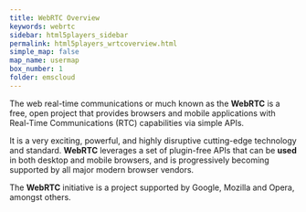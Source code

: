 ```yaml
---
title: WebRTC Overview
keywords: webrtc
sidebar: html5players_sidebar
permalink: html5players_wrtcoverview.html
simple_map: false
map_name: usermap
box_number: 1
folder: emscloud
---
```




The web real-time communications or much known as the **WebRTC** is a free, open project that provides browsers and mobile applications with Real-Time Communications (RTC) capabilities via simple APIs. 

It is a very exciting, powerful, and highly disruptive cutting-edge technology and standard.  **WebRTC** leverages a set of plugin-free APIs that can be **used** in both desktop and mobile browsers, and is progressively becoming supported by all major modern browser vendors. 

The **WebRTC** initiative is a project supported by Google, Mozilla and Opera, amongst others.​

